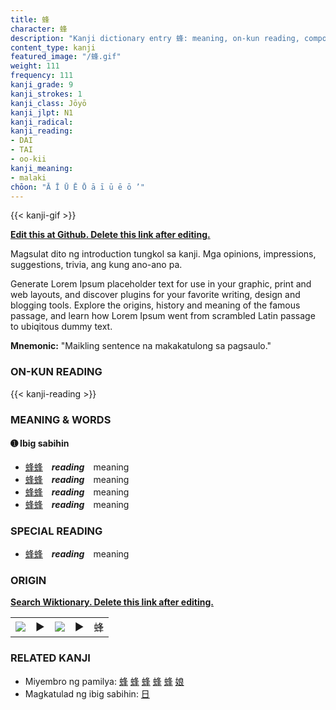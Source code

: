 ```yaml
---
title: 蜂
character: 蜂
description: "Kanji dictionary entry 蜂: meaning, on-kun reading, compounds, origin, related kanji"
content_type: kanji
featured_image: "/蜂.gif"
weight: 111
frequency: 111
kanji_grade: 9
kanji_strokes: 1
kanji_class: Jōyō
kanji_jlpt: N1
kanji_radical: 
kanji_reading: 
- DAI
- TAI
- oo-kii
kanji_meaning:
- malaki
chōon: "Ā Ī Ū Ē Ō ā ī ū ē ō ’"
---
```

[//]: # (Don't edit the line below. Kanji animated GIF code is automatically generated.)
{{< kanji-gif >}}

[//]: # (Edit below this line.)

**[Edit this at Github. Delete this link after editing.](https://github.com/tim0g/tim/tree/main/content/kanji/蜂/index.md)**

Magsulat dito ng introduction tungkol sa kanji. Mga opinions, impressions, suggestions, trivia, ang kung ano-ano pa.

Generate Lorem Ipsum placeholder text for use in your graphic, print and web layouts, and discover plugins for your favorite writing, design and blogging tools. Explore the origins, history and meaning of the famous passage, and learn how Lorem Ipsum went from scrambled Latin passage to ubiqitous dummy text.
 
**Mnemonic:** "Maikling sentence na makakatulong sa pagsaulo."

### ON-KUN READING

[//]: # (Don't edit the line below. ON-KUN READING code is automatically generated.)
{{< kanji-reading >}}

### MEANING & WORDS

#### ➊ **Ibig sabihin**
  - [蜂](../蜂)[蜂](../蜂)　***reading***　meaning
  - [蜂](../蜂)[蜂](../蜂)　***reading***　meaning
  - [蜂](../蜂)[蜂](../蜂)　***reading***　meaning
  - [蜂](../蜂)[蜂](../蜂)　***reading***　meaning

### SPECIAL READING
  - [蜂](../蜂)[蜂](../蜂)　***reading***　meaning

### ORIGIN

**[Search Wiktionary. Delete this link after editing.](https://wiktionary.org/wiki/蜂)**
<table class="kanji-table"><tr><td>
<img src="60px-蜂-bronze.svg.png">
</td><td>▶</td><td>
<img src="60px-蜂-oracle.svg.png">
</td><td>▶</td>
<td class="kanji-origin">蜂</td>
</tr></table>

### RELATED KANJI
- Miyembro ng pamilya: [蜂](../蜂) [蜂](../蜂) [蜂](../蜂) [蜂](../蜂) [蜂](../蜂) [娘](../娘)
- Magkatulad ng ibig sabihin: [日](../日)
